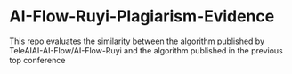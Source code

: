 # AI-Flow-Ruyi-Plagiarism-Evidence
This repo evaluates the similarity between the algorithm published by TeleAIAI-AI-Flow/AI-Flow-Ruyi and the algorithm published in the previous top conference

